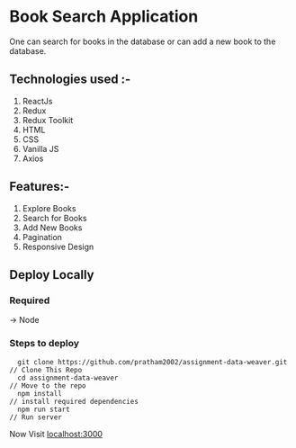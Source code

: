 # Book Search Application 
 One can search for books in the database or can add a new book to the database.
## Technologies used :-
1) ReactJs
2) Redux
3) Redux Toolkit
4) HTML
5) CSS
6) Vanilla JS
7) Axios
## Features:-
1) Explore Books
2) Search for Books
3) Add New Books
4) Pagination
5) Responsive Design

## Deploy Locally

### Required 
-> Node

### Steps to deploy
```
  git clone https://github.com/pratham2002/assignment-data-weaver.git      // Clone This Repo
  cd assignment-data-weaver                                                // Move to the repo
  npm install                                                              // install required dependencies
  npm run start                                                            // Run server
```

Now Visit  [localhost:3000](http://localhost:3000/)